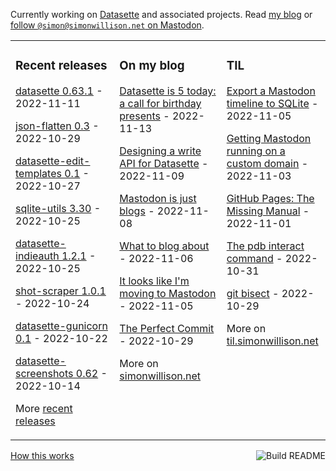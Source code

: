 Currently working on [Datasette](https://datasette.io/) and associated projects. Read [my blog](https://simonwillison.net/) or <a href="https://fedi.simonwillison.net/@simon" rel="me">follow `@simon@simonwillison.net` on Mastodon</a>.

<table><tr><td valign="top" width="33%">

### Recent releases
<!-- recent_releases starts -->
[datasette 0.63.1](https://github.com/simonw/datasette/releases/tag/0.63.1) - 2022-11-11

[json-flatten 0.3](https://github.com/simonw/json-flatten/releases/tag/0.3) - 2022-10-29

[datasette-edit-templates 0.1](https://github.com/simonw/datasette-edit-templates/releases/tag/0.1) - 2022-10-27

[sqlite-utils 3.30](https://github.com/simonw/sqlite-utils/releases/tag/3.30) - 2022-10-25

[datasette-indieauth 1.2.1](https://github.com/simonw/datasette-indieauth/releases/tag/1.2.1) - 2022-10-25

[shot-scraper 1.0.1](https://github.com/simonw/shot-scraper/releases/tag/1.0.1) - 2022-10-24

[datasette-gunicorn 0.1](https://github.com/simonw/datasette-gunicorn/releases/tag/0.1) - 2022-10-22

[datasette-screenshots 0.62](https://github.com/simonw/datasette-screenshots/releases/tag/0.62) - 2022-10-14
<!-- recent_releases ends -->
More [recent releases](https://github.com/simonw/simonw/blob/main/releases.md)
</td><td valign="top" width="34%">

### On my blog
<!-- blog starts -->
[Datasette is 5 today: a call for birthday presents](http://simonwillison.net/2022/Nov/13/datasette-birthday/) - 2022-11-13

[Designing a write API for Datasette](http://simonwillison.net/2022/Nov/9/designing-a-write-api-for-datasette/) - 2022-11-09

[Mastodon is just blogs](http://simonwillison.net/2022/Nov/8/mastodon-is-just-blogs/) - 2022-11-08

[What to blog about](http://simonwillison.net/2022/Nov/6/what-to-blog-about/) - 2022-11-06

[It looks like I'm moving to Mastodon](http://simonwillison.net/2022/Nov/5/mastodon/) - 2022-11-05

[The Perfect Commit](http://simonwillison.net/2022/Oct/29/the-perfect-commit/) - 2022-10-29
<!-- blog ends -->
More on [simonwillison.net](https://simonwillison.net/)
</td><td valign="top" width="33%">

### TIL
<!-- tils starts -->
[Export a Mastodon timeline to SQLite](https://til.simonwillison.net/mastodon/export-timeline-to-sqlite) - 2022-11-05

[Getting Mastodon running on a custom domain](https://til.simonwillison.net/mastodon/custom-domain-mastodon) - 2022-11-03

[GitHub Pages: The Missing Manual](https://til.simonwillison.net/github/github-pages) - 2022-11-01

[The pdb interact command](https://til.simonwillison.net/python/pdb-interact) - 2022-10-31

[git bisect](https://til.simonwillison.net/git/git-bisect) - 2022-10-29
<!-- tils ends -->
More on [til.simonwillison.net](https://til.simonwillison.net/)
</td></tr></table>

<a href="https://github.com/simonw/simonw/actions"><img src="https://github.com/simonw/simonw/workflows/Build%20README/badge.svg" align="right" alt="Build README"></a> <a href="https://simonwillison.net/2020/Jul/10/self-updating-profile-readme/">How this works</a>
